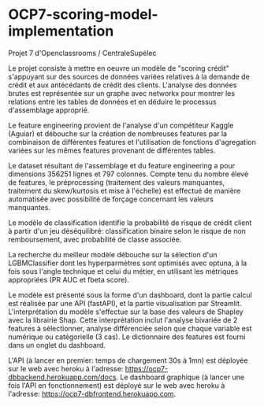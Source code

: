 # OCP7-scoring-model-implementation
Projet 7 d'Openclassrooms / CentraleSupélec

Le projet consiste à mettre en oeuvre un modèle de "scoring crédit" s'appuyant sur des sources de données variées relatives à la demande de crédit et aux antécédants de crédit des clients. L'analyse des données brutes est représentée sur un graphe avec networkx pour montrer les relations entre les tables de données et en déduire le processus d'assemblage approprié.

Le feature engineering provient de l'analyse d'un compétiteur Kaggle (Aguiar) et débouche sur la création de nombreuses features par la combinaison de différentes features et l'utilisation de fonctions d'agregation variées sur les mêmes features provenant de différentes tables.

Le dataset résultant de l'assemblage et du feature engineering a pour dimensions 356251 lignes et 797 colonnes.
Compte tenu du nombre élevé de features, le préprocessing (traitement des valeurs manquantes, traitement du skew/kurtosis et mise à l'échelle) est effectué de manière automatisée avec possibilité de forçage concernant les valeurs manquantes.

Le modèle de classification identifie la probabilité de risque de crédit client à partir d'un jeu déséquilibré: classification binaire selon le risque de non remboursement, avec probabilité de classe associée.

La recherche du meilleur modèle débouche sur la sélection d'un LGBMClassifier dont les hyperparmètres sont optimisés avec optuna, à la fois sous l'angle technique et celui du métier, en utilisant les métriques appropriées (PR AUC et fbeta score).

Le modèle est présenté sous la forme d'un dashboard, dont la partie calcul est réalisée par une API (fastAPI), et la partie visualisation par Streamlit. L'interprétation du modèle s'effectue sur la base des valeurs de Shapley avec la librairie Shap.
Cette interprétation inclut l'analyse bivariée de 2 features à sélectionner, analyse différenciée selon que chaque variable est numérique ou catégorielle (3 cas).
Le dictionnaire des features est fourni dans un onglet du dashboard.

L'API (à lancer en premier: temps de chargement 30s à 1mn) est déployée sur le web avec heroku à l'adresse: https://ocp7-dbbackend.herokuapp.com/docs.
Le dashboard graphique (à lancer une fois l'API en fonctionnement) est déployé sur le web avec heroku à l'adresse: https://ocp7-dbfrontend.herokuapp.com.
